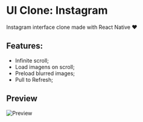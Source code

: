 # UI Clone: Instagram

Instagram interface clone made with React Native ❤️

## Features:

- Infinite scroll;
- Load imagens on scroll;
- Preload blurred images;
- Pull to Refresh;

## Preview

![Preview](preview.gif)
